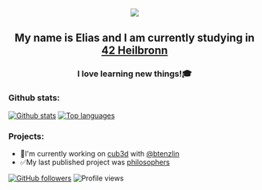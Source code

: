 <h1 align="center"><img src="https://media.giphy.com/media/Nx0rz3jtxtEre/giphy.gif"></h1>

<h2 align="center">My name is Elias and I am currently studying in <a href="https://www.42heilbronn.de/en/" target="_blank" rel="noopener noreferrer">42 Heilbronn</a></h2>
<h3 align="center">I love learning new things!🎓</h3>

### Github stats:
[![Github stats](https://github-readme-stats.vercel.app/api?username=eschirni&langs_count=3&layout=compact&show_icons=true&theme=monokai&count_private=true&include_all_commits=true&bg_color=,303030,080808)](https://github.com/eschirni/github-readme-stats)
[![Top languages](https://github-readme-stats.vercel.app/api/top-langs/?username=eschirni&theme=monokai&bg_color=,080808,303030&langs_count=3)](https://github.com/eschirni/github-readme-stats)

### Projects:
  - 🔬I'm currently working on [cub3d](https://github.com/eschirni/cub3d) with [@btenzlin](https://github.com/benzlinger)
  - ✅My last published project was [philosophers](https://github.com/eschirni/philosophers)

[![GitHub followers](https://img.shields.io/github/followers/eschirni.svg?style=social&label=Follow&maxAge=2592000)](https://github.com/eschirni?tab=followers)
![Profile views](https://gpvc.arturio.dev/eschirni)
